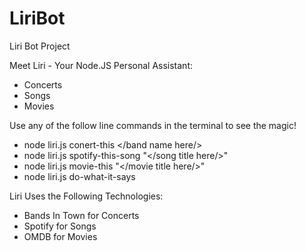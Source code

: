 # LiriBot
Liri Bot Project

Meet Liri - Your Node.JS Personal Assistant:

- Concerts
- Songs
- Movies

Use any of the follow line commands in the terminal to see the magic!

- node liri.js conert-this </band name here/>
- node liri.js spotify-this-song "</song title here/>"
- node liri.js movie-this "</movie title here/>"
- node liri.js do-what-it-says

Liri Uses the Following Technologies:

- Bands In Town for Concerts
- Spotify for Songs
- OMDB for Movies






